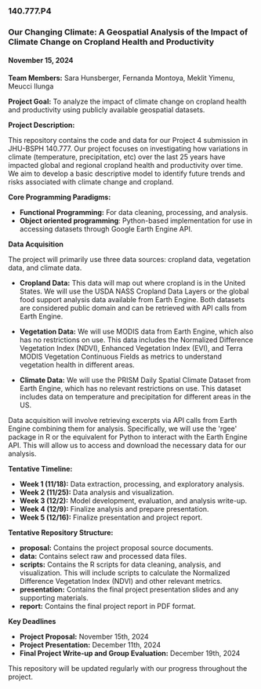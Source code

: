 ### 140.777.P4
### Our Changing Climate: A Geospatial Analysis of the Impact of Climate Change on Cropland Health and Productivity
#### November 15, 2024

**Team Members:** Sara Hunsberger, Fernanda Montoya, Meklit Yimenu, Meucci Ilunga

**Project Goal:** To analyze the impact of climate change on cropland health and productivity using publicly available geospatial datasets.

**Project Description:**

This repository contains the code and data for our Project 4 submission in JHU-BSPH 140.777. Our project focuses on investigating how variations in climate (temperature, precipitation, etc) over the last 25 years have impacted global and regional cropland health and productivity over time. We aim to develop a basic descriptive model to identify future trends and risks associated with climate change and cropland.

**Core Programming Paradigms:**

* **Functional Programming:** For data cleaning, processing, and analysis.
* **Object oriented programming**: Python-based implementation for use in accessing datasets through Google Earth Engine API.   

**Data Acquisition**

The project will primarily use three data sources: cropland data, vegetation data, and climate data.

*   **Cropland Data:** This data will map out where cropland is in the United States. We will use the USDA NASS Cropland Data Layers or the global food support analysis data available from Earth Engine. Both datasets are considered public domain and can be retrieved with API calls from Earth Engine.
    
*   **Vegetation Data:** We will use MODIS data from Earth Engine, which also has no restrictions on use. This data includes the Normalized Difference Vegetation Index (NDVI), Enhanced Vegetation Index (EVI), and Terra MODIS Vegetation Continuous Fields as metrics to understand vegetation health in different areas.
    
*   **Climate Data:** We will use the PRISM Daily Spatial Climate Dataset from Earth Engine, which has no relevant restrictions on use. This dataset includes data on temperature and precipitation for different areas in the US.

Data acquisition will involve retrieving excerpts via API calls from Earth Engine combining them for analysis. Specifically, we will use the 'rgee' package in R or the equivalent for Python to interact with the Earth Engine API. This will allow us to access and download the necessary data for our analysis.

**Tentative Timeline:**
* **Week 1 (11/18):** Data extraction, processing, and exploratory analysis.
* **Week 2 (11/25):** Data analysis and visualization.
* **Week 3 (12/2):** Model development, evaluation, and analysis write-up.
* **Week 4 (12/9):** Finalize analysis and prepare presentation.
* **Week 5 (12/16):**  Finalize presentation and project report.

**Tentative Repository Structure:**
* **proposal:** Contains the project proposal source documents.
* **data:** Contains select raw and processed data files.
* **scripts:** Contains the R scripts for data cleaning, analysis, and visualization. This will include scripts to calculate the Normalized Difference Vegetation Index (NDVI) and other relevant metrics.
* **presentation:** Contains the final project presentation slides and any supporting materials.
* **report:** Contains the final project report in PDF format.

**Key Deadlines**
*   **Project Proposal:** November 15th, 2024
*   **Project Presentation:** December 11th, 2024
*   **Final Project Write-up and Group Evaluation:** December 19th, 2024

This repository will be updated regularly with our progress throughout the project.